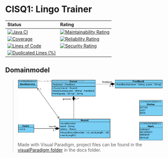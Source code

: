 # CISQ1: Lingo Trainer

| **Status** | **Rating** |
|:---|:---|
| [![Java CI](https://github.com/Altijd-youri/cisq1-lingo/actions/workflows/build.yml/badge.svg)](https://github.com/Altijd-youri/cisq1-lingo/actions/workflows/build.yml) | [![Maintainability Rating](https://sonarcloud.io/api/project_badges/measure?project=Altijd-youri_cisq1-lingo&metric=sqale_rating)](https://sonarcloud.io/dashboard?id=Altijd-youri_cisq1-lingo)
| [![Coverage](https://sonarcloud.io/api/project_badges/measure?project=Altijd-youri_cisq1-lingo&metric=coverage)](https://sonarcloud.io/dashboard?id=Altijd-youri_cisq1-lingo) | [![Reliability Rating](https://sonarcloud.io/api/project_badges/measure?project=Altijd-youri_cisq1-lingo&metric=reliability_rating)](https://sonarcloud.io/dashboard?id=Altijd-youri_cisq1-lingo)
| [![Lines of Code](https://sonarcloud.io/api/project_badges/measure?project=Altijd-youri_cisq1-lingo&metric=ncloc)](https://sonarcloud.io/dashboard?id=Altijd-youri_cisq1-lingo) | [![Security Rating](https://sonarcloud.io/api/project_badges/measure?project=Altijd-youri_cisq1-lingo&metric=security_rating)](https://sonarcloud.io/dashboard?id=Altijd-youri_cisq1-lingo)
| [![Duplicated Lines (%)](https://sonarcloud.io/api/project_badges/measure?project=Altijd-youri_cisq1-lingo&metric=duplicated_lines_density)](https://sonarcloud.io/dashboard?id=Altijd-youri_cisq1-lingo) |


## Domainmodel

> ![Domainmodel Lingo Application](docs/domainmodel.png)  
> Made with Visual Paradigm, project files can be found in the [visualParadigm folder](docs/visualParadigm/) in the docs folder.
